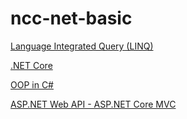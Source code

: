 # ncc-net-basic

[Language Integrated Query (LINQ)](./linq)

[.NET Core](./net-core)

[OOP in C#](./OOPCSharp)

[ASP.NET Web API - ASP.NET Core MVC](./ASP.NETCore-API_ASP.NETCore-MVC)
